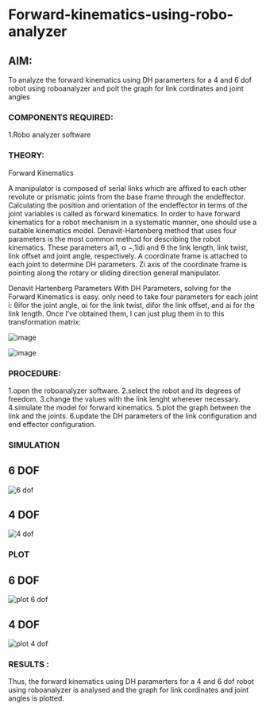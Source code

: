 # Forward-kinematics-using-robo-analyzer

## AIM: 
To analyze the forward kinematics using DH paramerters for a 4 and 6 dof robot using roboanalyzer and polt the graph for link cordinates and joint angles
### COMPONENTS REQUIRED:
1.Robo analyzer software  


### THEORY: 
  
Forward Kinematics

A manipulator is composed of serial links which are affixed to each other revolute or prismatic joints from the base frame through the endeffector. 
Calculating the position and orientation of the endeffector in terms of the joint variables is called as forward kinematics. 
In order to have forward kinematics for a robot mechanism in a systematic manner, one should use a suitable kinematics model. 
Denavit-Hartenberg method that uses four parameters is the most common method for describing the robot kinematics. 
These parameters ai1, α −,1idi and θ the link length, link twist, link offset and joint angle, respectively. 
A coordinate frame is attached to each joint to determine DH parameters. Zi axis of the coordinate frame is pointing along the rotary or sliding direction general manipulator.

Denavit Hartenberg Parameters
With DH Parameters, solving for the Forward Kinematics is easy.  only need to take four parameters for each joint 
i: θifor the joint angle, 
αi for the link twist, 
difor the link offset, and 
ai for the link length. Once I’ve obtained them, I can just plug them in to this transformation matrix:


![image](https://user-images.githubusercontent.com/36288975/170172719-ed7befc9-2894-4344-bfd5-be831bb05308.png)

 ![image](https://user-images.githubusercontent.com/36288975/170172766-b8aeb788-7fd7-4de7-b340-f04656707ebd.png)

 

### PROCEDURE:
1.open the roboanalyzer software. 2.select the robot and its degrees of freedom. 3.change the values with the link lenght wherever necessary. 4.simulate the model for forward kinematics. 5.plot the graph between the link and the joints. 6.update the DH parameters of the link configuration and end effector configuration.




### SIMULATION 
## 6 DOF
![6 dof](https://github.com/SriramS22/Forward-kinematics-using-robot-analyzer/assets/119094390/382a0752-7006-427a-9749-eb3834cd689b)
## 4 DOF
![4 dof](https://github.com/SriramS22/Forward-kinematics-using-robot-analyzer/assets/119094390/2ed0bf12-589e-4f8a-be0d-ef3bd12c9bec)



 
 
 
 
 
 
 ### PLOT 
 ## 6 DOF 
 ![plot 6 dof](https://github.com/SriramS22/Forward-kinematics-using-robot-analyzer/assets/119094390/a93969e5-adbe-4fa3-8ca5-cf57aa27f04d)
## 4 DOF
![plot 4 dof](https://github.com/SriramS22/Forward-kinematics-using-robot-analyzer/assets/119094390/f70381be-6e7b-44e3-9d4b-0131191e16a5)

 
 
 
 
 
 
 
 
 
 
 

 
 














### RESULTS :  
Thus, the forward kinematics using DH paramerters for a 4 and 6 dof robot using roboanalyzer is analysed and the graph for link cordinates and joint angles is plotted.

